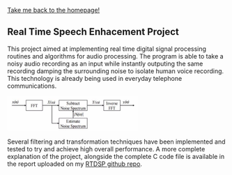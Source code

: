 [Take me back to the homepage!](/index.md)

## Real Time Speech Enhacement Project

This project aimed at implementing real time digital signal processing routines and algorithms for audio processing. The program is able to take a noisy audio recording as an input while instantly outputing the same recording damping the surrounding noise to isolate human voice recording. This technology is already being used in everyday telephone communications.


 <img src="rtdsp.JPG" height="80" width="300">  
 
Several filtering and transformation techniques have been implemented and tested to try and achieve high overall performance. 
A more complete explanation of the project, alongside the complete C code file is available in the report uploaded on my [RTDSP github repo](https://github.com/TheoFranquet/RTDSP).
